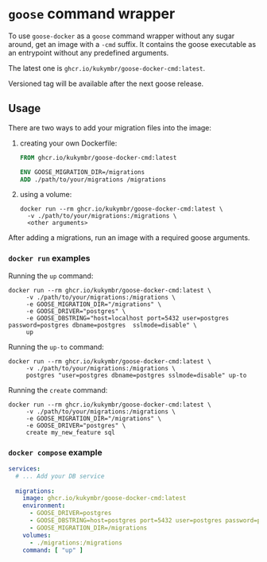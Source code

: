 # `goose` command wrapper

To use `goose-docker` as a `goose` command wrapper without any sugar around,
get an image with a `-cmd` suffix. It contains the goose executable as an entrypoint
without any predefined arguments.

The latest one is `ghcr.io/kukymbr/goose-docker-cmd:latest`.

Versioned tag will be available after the next goose release.

## Usage

There are two ways to add your migration files into the image:

1. creating your own Dockerfile:
   ```Dockerfile
   FROM ghcr.io/kukymbr/goose-docker-cmd:latest
   
   ENV GOOSE_MIGRATION_DIR=/migrations
   ADD ./path/to/your/migrations /migrations
   ```
2. using a volume:
   ```shell
   docker run --rm ghcr.io/kukymbr/goose-docker-cmd:latest \
     -v ./path/to/your/migrations:/migrations \
     <other arguments>
   ```

After adding a migrations, run an image with a required goose arguments.

### `docker run` examples

Running the `up` command:

```shell
docker run --rm ghcr.io/kukymbr/goose-docker-cmd:latest \
     -v ./path/to/your/migrations:/migrations \
     -e GOOSE_MIGRATION_DIR="/migrations" \
     -e GOOSE_DRIVER="postgres" \
     -e GOOSE_DBSTRING="host=localhost port=5432 user=postgres password=postgres dbname=postgres  sslmode=disable" \
     up
```

Running the `up-to` command:

```shell
docker run --rm ghcr.io/kukymbr/goose-docker-cmd:latest \
     -v ./path/to/your/migrations:/migrations \
     postgres "user=postgres dbname=postgres sslmode=disable" up-to 
```

Running the `create` command:

```shell
docker run --rm ghcr.io/kukymbr/goose-docker-cmd:latest \
     -v ./path/to/your/migrations:/migrations \
     -e GOOSE_MIGRATION_DIR="/migrations" \
     -e GOOSE_DRIVER="postgres" \
     create my_new_feature sql
```

### `docker compose` example

```yaml
services:
  # ... Add your DB service
  
  migrations:
    image: ghcr.io/kukymbr/goose-docker-cmd:latest
    environment:
      - GOOSE_DRIVER=postgres
      - GOOSE_DBSTRING=host=postgres port=5432 user=postgres password=postgres dbname=postgres
      - GOOSE_MIGRATION_DIR=/migrations
    volumes:
      - ./migrations:/migrations
    command: [ "up" ]
```